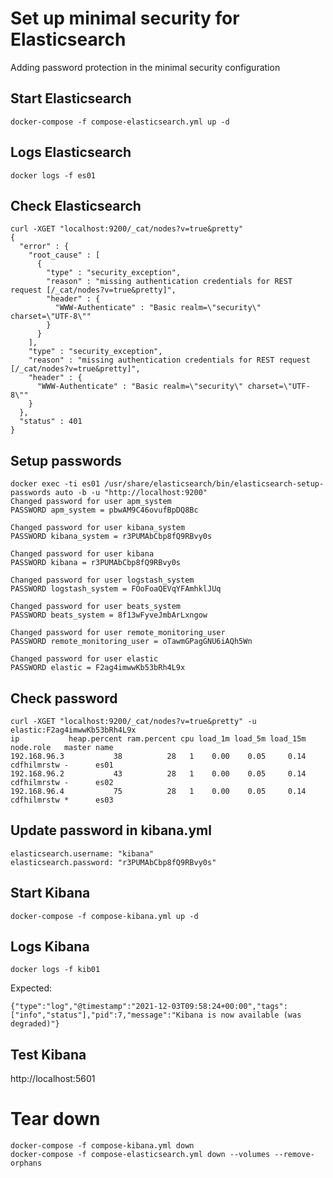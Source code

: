 # Set up minimal security for Elasticsearch

Adding password protection in the minimal security configuration

## Start Elasticsearch

```
docker-compose -f compose-elasticsearch.yml up -d
```

## Logs Elasticsearch

```
docker logs -f es01
```

## Check Elasticsearch

```
curl -XGET "localhost:9200/_cat/nodes?v=true&pretty" 
{
  "error" : {
    "root_cause" : [
      {
        "type" : "security_exception",
        "reason" : "missing authentication credentials for REST request [/_cat/nodes?v=true&pretty]",
        "header" : {
          "WWW-Authenticate" : "Basic realm=\"security\" charset=\"UTF-8\""
        }
      }
    ],
    "type" : "security_exception",
    "reason" : "missing authentication credentials for REST request [/_cat/nodes?v=true&pretty]",
    "header" : {
      "WWW-Authenticate" : "Basic realm=\"security\" charset=\"UTF-8\""
    }
  },
  "status" : 401
}
```

## Setup passwords

```
docker exec -ti es01 /usr/share/elasticsearch/bin/elasticsearch-setup-passwords auto -b -u "http://localhost:9200"
Changed password for user apm_system
PASSWORD apm_system = pbwAM9C46ovufBpDQ8Bc

Changed password for user kibana_system
PASSWORD kibana_system = r3PUMAbCbp8fQ9RBvy0s

Changed password for user kibana
PASSWORD kibana = r3PUMAbCbp8fQ9RBvy0s

Changed password for user logstash_system
PASSWORD logstash_system = FOoFoaQEVqYFAmhklJUq

Changed password for user beats_system
PASSWORD beats_system = 8f13wFyveJmbArLxngow

Changed password for user remote_monitoring_user
PASSWORD remote_monitoring_user = oTawmGPagGNU6iAQh5Wn

Changed password for user elastic
PASSWORD elastic = F2ag4imwwKb53bRh4L9x
```

## Check password

```
curl -XGET "localhost:9200/_cat/nodes?v=true&pretty" -u elastic:F2ag4imwwKb53bRh4L9x  
ip           heap.percent ram.percent cpu load_1m load_5m load_15m node.role   master name
192.168.96.3           38          28   1    0.00    0.05     0.14 cdfhilmrstw -      es01
192.168.96.2           43          28   1    0.00    0.05     0.14 cdfhilmrstw -      es02
192.168.96.4           75          28   1    0.00    0.05     0.14 cdfhilmrstw *      es03
```

## Update password in kibana.yml

```
elasticsearch.username: "kibana"
elasticsearch.password: "r3PUMAbCbp8fQ9RBvy0s" 
```

## Start Kibana

```
docker-compose -f compose-kibana.yml up -d
```

## Logs Kibana

```
docker logs -f kib01
```
Expected:
```
{"type":"log","@timestamp":"2021-12-03T09:58:24+00:00","tags":["info","status"],"pid":7,"message":"Kibana is now available (was degraded)"}
```

## Test Kibana

http://localhost:5601

# Tear down

```
docker-compose -f compose-kibana.yml down
docker-compose -f compose-elasticsearch.yml down --volumes --remove-orphans
```

